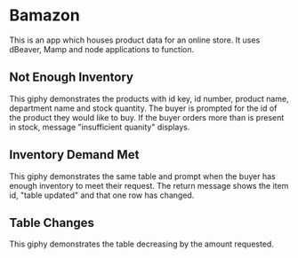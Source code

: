 # Bamazon
This is an app which houses product data for an online store. It uses dBeaver, Mamp and node applications to function.

## Not Enough Inventory
This giphy demonstrates the products with id key, id number, product name, department name and stock quantity. The buyer is prompted for the id of the product they would like to buy. If the buyer orders more than is present in stock, message "insufficient quanity" displays. 

## Inventory Demand Met
This giphy demonstrates the same table and prompt when the buyer has enough inventory to meet their request. The return message shows the item id, "table updated" and that one row has changed.

## Table Changes
This giphy demonstrates the table decreasing by the amount requested. 